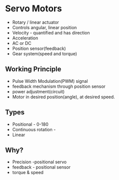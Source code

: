 # Servo Motors

- Rotary / linear actuator
- Controls angular, linear position 
- Velocity - quantified and has direction 
- Acceleration 
- AC or DC
- Position sensor(feedback)
- Gear system(speed and torque)

## Working Principle

- Pulse Width Modulation(PWM) signal
- feedback mechanism through position sensor
- power adjustment(circuit)
- Motor in desired position(angle), at desired speed.


## Types

- Positional - 0-180
- Continuous rotation - 
- Linear 

## Why? 

- Precision -positional servo
- feedback - positional sensor
- torque & speed 